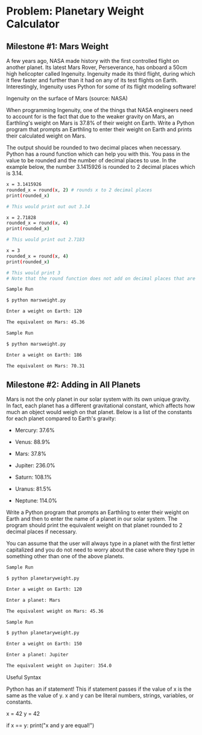 # Problem: Planetary Weight Calculator  

## Milestone #1: Mars Weight

A few years ago, NASA made history with the first controlled flight on another planet. Its latest Mars Rover, Perseverance, has onboard a 50cm high helicopter called Ingenuity. Ingenuity made its third flight, during which it flew faster and further than it had on any of its test flights on Earth. Interestingly, Ingenuity uses Python for some of its flight modeling software!

Ingenuity on the surface of Mars (source: NASA)

When programming Ingenuity, one of the things that NASA engineers need to account for is the fact that due to the weaker gravity on Mars, an Earthling's weight on Mars is 37.8% of their weight on Earth. Write a Python program that prompts an Earthling to enter their weight on Earth and prints their calculated weight on Mars. 

The output should be rounded to two decimal places when necessary. Python has a round function which can help you with this. You pass in the value to be rounded and the number of decimal places to use. In the example below, the number 3.1415926 is rounded to 2 decimal places which is 3.14. 

```bash
x = 3.1415926
rounded_x = round(x, 2) # rounds x to 2 decimal places 
print(rounded_x) 

# This would print out out 3.14

x = 2.71828
rounded_x = round(x, 4)
print(rounded_x)

# This would print out 2.7183

x = 3
rounded_x = round(x, 4)
print(rounded_x) 

# This would print 3
# Note that the round function does not add on decimal places that are not there already 

Sample Run

$ python marsweight.py

Enter a weight on Earth: 120

The equivalent on Mars: 45.36 

Sample Run

$ python marsweight.py

Enter a weight on Earth: 186

The equivalent on Mars: 70.31

```

## Milestone #2: Adding in All Planets

Mars is not the only planet in our solar system with its own unique gravity. In fact, each planet has a different gravitational constant, which affects how much an object would weigh on that planet. Below is a list of the constants for each planet compared to Earth's gravity:

- Mercury: 37.6%

- Venus: 88.9%

- Mars: 37.8%

- Jupiter: 236.0%

- Saturn: 108.1%

- Uranus: 81.5%

- Neptune: 114.0%

Write a Python program that prompts an Earthling to enter their weight on Earth and then to enter the name of a planet in our solar system. The program should print the equivalent weight on that planet rounded to 2 decimal places if necessary.

You can assume that the user will always type in a planet with the first letter capitalized and you do not need to worry about the case where they type in something other than one of the above planets. 

```bash
Sample Run

$ python planetaryweight.py

Enter a weight on Earth: 120

Enter a planet: Mars

The equivalent weight on Mars: 45.36

Sample Run

$ python planetaryweight.py

Enter a weight on Earth: 150

Enter a planet: Jupiter

The equivalent weight on Jupiter: 354.0
```

Useful Syntax

Python has an if statement! This if statement passes if the value of x is the same as the value of y. x and y can be literal numbers, strings, variables, or constants.

x = 42
y = 42

if x == y:
    print("x and y are equal!")